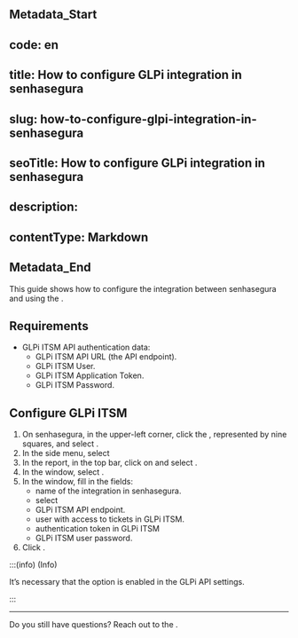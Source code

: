 ## Metadata_Start 
## code: en
## title: How to configure GLPi integration in senhasegura 
## slug: how-to-configure-glpi-integration-in-senhasegura 
## seoTitle: How to configure GLPi integration in senhasegura 
## description:  
## contentType: Markdown 
## Metadata_End
This guide shows how to configure the integration between senhasegura and  using the . 

## Requirements

* GLPi ITSM API authentication data:  
  * GLPi ITSM API URL (the API endpoint).  
  * GLPi ITSM User.  
  * GLPi ITSM Application Token.  
  * GLPi ITSM Password.

## Configure GLPi ITSM

1. On senhasegura, in the upper-left corner, click the , represented by nine squares, and select .  
2. In the side menu, select   
3. In the  report, in the top bar, click on  and select .  
4. In the  window, select .  
5. In the  window, fill in the fields:  
   *  name of the integration in senhasegura.  
   *  select   
   *  GLPi ITSM API endpoint.  
   *  user with access to tickets in GLPi ITSM.  
   *  authentication token in GLPi ITSM  
   *  GLPi ITSM user password.  
6. Click .

:::(info) (Info)

It’s necessary that the option  is enabled in the GLPi API settings.

:::

---

Do you still have questions? Reach out to the .